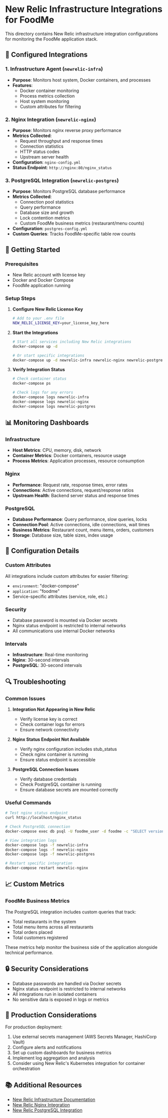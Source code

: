 # New Relic Infrastructure Integrations for FoodMe

This directory contains New Relic infrastructure integration configurations for monitoring the FoodMe application stack.

## 🔧 Configured Integrations

### 1. Infrastructure Agent (`newrelic-infra`)
- **Purpose**: Monitors host system, Docker containers, and processes
- **Features**:
  - Docker container monitoring
  - Process metrics collection
  - Host system monitoring
  - Custom attributes for filtering

### 2. Nginx Integration (`newrelic-nginx`)
- **Purpose**: Monitors nginx reverse proxy performance
- **Metrics Collected**:
  - Request throughput and response times
  - Connection statistics
  - HTTP status codes
  - Upstream server health
- **Configuration**: `nginx-config.yml`
- **Status Endpoint**: `http://nginx:80/nginx_status`

### 3. PostgreSQL Integration (`newrelic-postgres`)
- **Purpose**: Monitors PostgreSQL database performance
- **Metrics Collected**:
  - Connection pool statistics
  - Query performance
  - Database size and growth
  - Lock contention metrics
  - Custom FoodMe business metrics (restaurant/menu counts)
- **Configuration**: `postgres-config.yml`
- **Custom Queries**: Tracks FoodMe-specific table row counts

## 🚀 Getting Started

### Prerequisites
- New Relic account with license key
- Docker and Docker Compose
- FoodMe application running

### Setup Steps

1. **Configure New Relic License Key**
   ```bash
   # Add to your .env file
   NEW_RELIC_LICENSE_KEY=your_license_key_here
   ```

2. **Start the Integrations**
   ```bash
   # Start all services including New Relic integrations
   docker-compose up -d
   
   # Or start specific integrations
   docker-compose up -d newrelic-infra newrelic-nginx newrelic-postgres
   ```

3. **Verify Integration Status**
   ```bash
   # Check container status
   docker-compose ps
   
   # Check logs for any errors
   docker-compose logs newrelic-infra
   docker-compose logs newrelic-nginx
   docker-compose logs newrelic-postgres
   ```

## 📊 Monitoring Dashboards

### Infrastructure
- **Host Metrics**: CPU, memory, disk, network
- **Container Metrics**: Docker containers, resource usage
- **Process Metrics**: Application processes, resource consumption

### Nginx
- **Performance**: Request rate, response times, error rates
- **Connections**: Active connections, request/response ratios
- **Upstream Health**: Backend server status and response times

### PostgreSQL
- **Database Performance**: Query performance, slow queries, locks
- **Connection Pool**: Active connections, idle connections, wait times
- **Business Metrics**: Restaurant count, menu items, orders, customers
- **Storage**: Database size, table sizes, index usage

## 🔧 Configuration Details

### Custom Attributes
All integrations include custom attributes for easier filtering:
- `environment`: "docker-compose"
- `application`: "foodme"
- Service-specific attributes (service, role, etc.)

### Security
- Database password is mounted via Docker secrets
- Nginx status endpoint is restricted to internal networks
- All communications use internal Docker networks

### Intervals
- **Infrastructure**: Real-time monitoring
- **Nginx**: 30-second intervals
- **PostgreSQL**: 30-second intervals

## 🔍 Troubleshooting

### Common Issues

1. **Integration Not Appearing in New Relic**
   - Verify license key is correct
   - Check container logs for errors
   - Ensure network connectivity

2. **Nginx Status Endpoint Not Available**
   - Verify nginx configuration includes stub_status
   - Check nginx container is running
   - Ensure status endpoint is accessible

3. **PostgreSQL Connection Issues**
   - Verify database credentials
   - Check PostgreSQL container is running
   - Ensure database secrets are mounted correctly

### Useful Commands

```bash
# Test nginx status endpoint
curl http://localhost/nginx_status

# Check PostgreSQL connection
docker-compose exec db psql -U foodme_user -d foodme -c "SELECT version();"

# View integration logs
docker-compose logs -f newrelic-infra
docker-compose logs -f newrelic-nginx
docker-compose logs -f newrelic-postgres

# Restart specific integration
docker-compose restart newrelic-nginx
```

## 📈 Custom Metrics

### FoodMe Business Metrics
The PostgreSQL integration includes custom queries that track:
- Total restaurants in the system
- Total menu items across all restaurants
- Total orders placed
- Total customers registered

These metrics help monitor the business side of the application alongside technical performance.

## 🔒 Security Considerations

- Database passwords are handled via Docker secrets
- Nginx status endpoint is restricted to internal networks
- All integrations run in isolated containers
- No sensitive data is exposed in logs or metrics

## 🚀 Production Considerations

For production deployment:
1. Use external secrets management (AWS Secrets Manager, HashiCorp Vault)
2. Configure alerts and notifications
3. Set up custom dashboards for business metrics
4. Implement log aggregation and analysis
5. Consider using New Relic's Kubernetes integration for container orchestration

## 📚 Additional Resources

- [New Relic Infrastructure Documentation](https://docs.newrelic.com/docs/infrastructure/)
- [New Relic Nginx Integration](https://docs.newrelic.com/docs/infrastructure/host-integrations/host-integrations-list/nginx-monitoring-integration/)
- [New Relic PostgreSQL Integration](https://docs.newrelic.com/docs/infrastructure/host-integrations/host-integrations-list/postgresql-monitoring-integration/)
